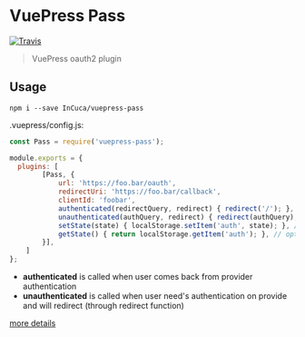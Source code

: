 # VuePress Pass

[![Travis](https://img.shields.io/travis/InCuca/vuepress-pass/master.svg)](https://travis-ci.org/InCuca/vuepress-pass/branches)

> VuePress oauth2 plugin

## Usage

`npm i --save InCuca/vuepress-pass`

.vuepress/config.js:

```js
const Pass = require('vuepress-pass');

module.exports = {
  plugins: [
        [Pass, {
            url: 'https://foo.bar/oauth',
            redirectUri: 'https://foo.bar/callback',
            clientId: 'foobar',
            authenticated(redirectQuery, redirect) { redirect('/'); }, // optional
            unauthenticated(authQuery, redirect) { redirect(authQuery); }, // optional
            setState(state) { localStorage.setItem('auth', state); }, // optional
            getState() { return localStorage.getItem('auth'); }, // optional
        }],
    ]
};
```

* **authenticated** is called when user comes back from provider authentication
* **unauthenticated** is called when user need's authentication on provide and will redirect (through redirect function)

[more details](https://vuepress.vuejs.org/plugin/using-a-plugin.html#using-a-plugin)
